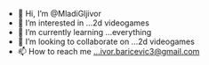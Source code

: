 - 👋 Hi, I’m @MladiGljivor
- 👀 I’m interested in ...2d videogames
- 🌱 I’m currently learning ...everything
- 💞️ I’m looking to collaborate on ...2d videogames
- 📫 How to reach me ...ivor.baricevic3@gmail.com

<!---
MladiGljivor/MladiGljivor is a ✨ special ✨ repository because its `README.md` (this file) appears on your GitHub profile.
You can click the Preview link to take a look at your changes.
--->
